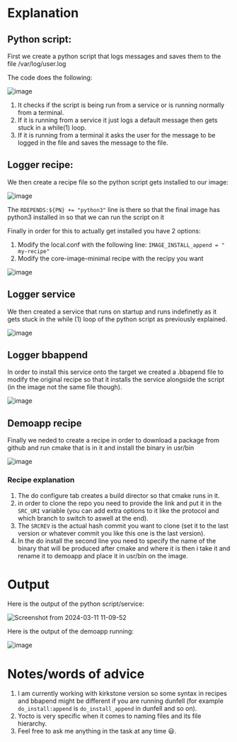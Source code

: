 # Explanation

## Python script:

First we create a python script that logs messages and saves them to the file /var/log/user.log 

The code does the following:

![image](https://github.com/omartarek376/Embedded-Linux/assets/111865747/44d352c5-b43d-4ee2-9e68-a28ad73d95d5)


1) It checks if the script is being run from a service or is running normally from a terminal.
2) If it is running from a service it just logs a default message then gets stuck in a while(1) loop.
3) If it is running from a terminal it asks the user for the message to be logged in the file and saves the message to the file.

## Logger recipe:

We then create a recipe file so the python script gets installed to our image:

![image](https://github.com/omartarek376/Embedded-Linux/assets/111865747/9a734b1d-4d7b-45f7-aed8-e481f2f251a9)

The `RDEPENDS:${PN} += "python3"` line is there so that the final image has python3 installed in so that we can run the script on it

Finally in order for this to actually get installed you have 2 options:

1) Modify the local.conf with the following line: `IMAGE_INSTALL_append = " my-recipe"`
2) Modify the core-image-minimal recipe with the recipy you want

![image](https://github.com/omartarek376/Embedded-Linux/assets/111865747/8d5e29e7-e969-44f8-a5c4-23ccd6c0495d)

## Logger service

We then created a service that runs on startup and runs indefinetly as it gets stuck in the while (1) loop of the python script as previously explained.

![image](https://github.com/omartarek376/Embedded-Linux/assets/111865747/108351cd-11d4-4956-936c-cd201df6e2d2)

## Logger bbappend

In order to install this service onto the target we created a .bbapend file to modify the original recipe so that it installs the service alongside the script (in the image not the same file though).

![image](https://github.com/omartarek376/Embedded-Linux/assets/111865747/d8912d47-23c8-4689-bb56-f0f94a2ef014)

## Demoapp recipe

Finally we neded to create a recipe in order to download a package from github and run cmake that is in it and install the binary in usr/bin

![image](https://github.com/omartarek376/Embedded-Linux/assets/111865747/e6e74a08-a4c7-4765-82a6-b7a6332a6fb4)

### Recipe explanation

1) The do configure tab creates a build director so that cmake runs in it.
2) in order to clone the repo you need to provide the link and put it in the `SRC_URI` variable (you can add extra options to it like the protocol and which branch to switch to aswell at the end).
3) The `SRCREV` is the actual hash commit you want to clone (set it to the last version or whatever commit you like this one is the last version).
4) In the do install the second line you need to specify the name of the binary that will be produced after cmake and where it is then i take it and rename it to demoapp and place it in usr/bin on the image.

# Output 

Here is the output of the python script/service:

![Screenshot from 2024-03-11 11-09-52](https://github.com/omartarek376/Embedded-Linux/assets/111865747/28019482-e175-4035-8e8d-86b2e11044ca)

Here is the output of the demoapp running:

![image](https://github.com/omartarek376/Embedded-Linux/assets/111865747/2177ad44-729d-4d16-8ae8-2554c3304e24)

# Notes/words of advice

1) I am currently working with kirkstone version so some syntax in recipes and bbapend might be different if you are running dunfell (for example `do_install:append` is `do_install_append` in dunfell and so on).
2) Yocto is very specific when it comes to naming files and its file hierarchy.
3) Feel free to ask me anything in the task at any time 😃. 







